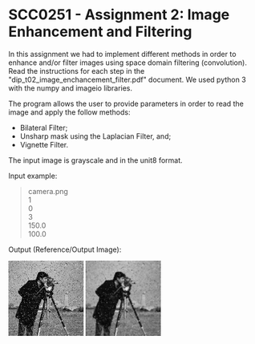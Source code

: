 # SCC0251 - Assignment 2: Image Enhancement and Filtering

In this assignment we had to implement different methods in order to enhance and/or filter images using space domain filtering (convolution). 
Read the instructions for each step in the "dip_t02_image_enchancement_filter.pdf" document. 
We used python 3 with the numpy and imageio libraries.

The program allows the user to provide parameters in order to read the image and apply the follow methods:
- Bilateral Filter;
- Unsharp mask using the Laplacian Filter, and;
- Vignette Filter.

The input image is grayscale and in the unit8 format.

Input example:

> camera.png<br/>1<br/>0<br/>3<br/>150.0<br/>100.0

Output (Reference/Output Image):

![Reference Image](camera.png)
![Output Image](outputs/case_1_my_output_img.png)
